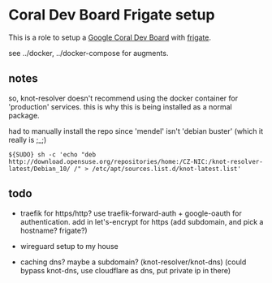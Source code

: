 # Coral Dev Board Frigate setup
This is a role to setup a [Google Coral Dev Board](https://coral.ai/products/dev-board) with [frigate](https://docs.frigate.video).

see ../docker, ../docker-compose for augments.

## notes
so, knot-resolver doesn't recommend using the docker container for 'production' services.  this is why this is being installed as a normal package.

had to manually install the repo since 'mendel' isn't 'debian buster' (which it really is ;_;)
```${SUDO} wget -O /usr/share/keyrings/knot.gpg https://deb.knot-dns.cz/apt.gpg
${SUDO} sh -c 'echo "deb http://download.opensuse.org/repositories/home:/CZ-NIC:/knot-resolver-latest/Debian_10/ /" > /etc/apt/sources.list.d/knot-latest.list'
```

## todo
* traefik for https/http?
  use traefik-forward-auth + google-oauth for authentication.
  add in let's-encrypt for https (add subdomain, and pick a hostname? frigate?)
  
* wireguard setup to my house
* caching dns? maybe a subdomain? (knot-resolver/knot-dns)
  (could bypass knot-dns, use cloudflare as dns, put private ip in there)
